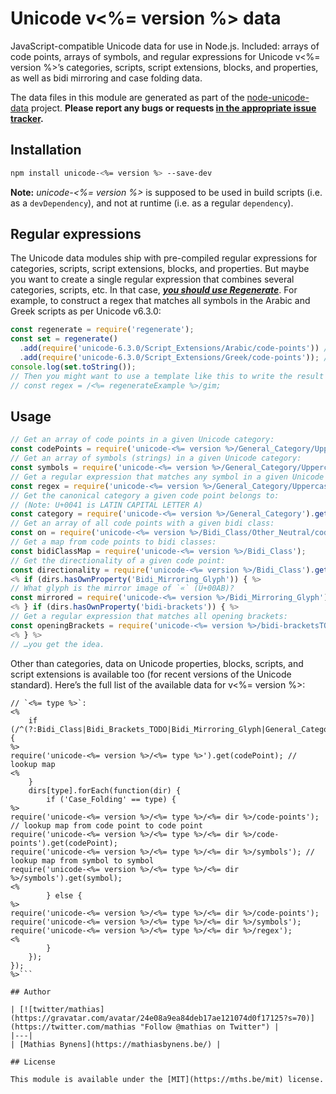 # Unicode v<%= version %> data

JavaScript-compatible Unicode data for use in Node.js. Included: arrays of code points, arrays of symbols, and regular expressions for Unicode v<%= version %>’s categories, scripts, script extensions, blocks, and properties, as well as bidi mirroring and case folding data.

The data files in this module are generated as part of the [node-unicode-data](https://mths.be/node-unicode-data) project. **Please report any bugs or requests [in the appropriate issue tracker](https://github.com/mathiasbynens/node-unicode-data/issues).**

## Installation

```bash
npm install unicode-<%= version %> --save-dev
```

**Note:** _unicode-<%= version %>_ is supposed to be used in build scripts (i.e. as a `devDependency`), and not at runtime (i.e. as a regular `dependency`).

## Regular expressions

The Unicode data modules ship with pre-compiled regular expressions for categories, scripts, script extensions, blocks, and properties. But maybe you want to create a single regular expression that combines several categories, scripts, etc. In that case, [***you should use Regenerate***](https://mths.be/regenerate). For example, to construct a regex that matches all symbols in the Arabic and Greek scripts as per Unicode v6.3.0:

```js
const regenerate = require('regenerate');
const set = regenerate()
  .add(require('unicode-6.3.0/Script_Extensions/Arabic/code-points')) // or `…/symbols`, doesn’t matter
  .add(require('unicode-6.3.0/Script_Extensions/Greek/code-points')); // or `…/symbols`, doesn’t matter
console.log(set.toString());
// Then you might want to use a template like this to write the result to a file, along with any regex flags you might need:
// const regex = /<%= regenerateExample %>/gim;
```

## Usage

```js
// Get an array of code points in a given Unicode category:
const codePoints = require('unicode-<%= version %>/General_Category/Uppercase_Letter/code-points');
// Get an array of symbols (strings) in a given Unicode category:
const symbols = require('unicode-<%= version %>/General_Category/Uppercase_Letter/symbols');
// Get a regular expression that matches any symbol in a given Unicode category:
const regex = require('unicode-<%= version %>/General_Category/Uppercase_Letter/regex');
// Get the canonical category a given code point belongs to:
// (Note: U+0041 is LATIN CAPITAL LETTER A)
const category = require('unicode-<%= version %>/General_Category').get(0x41);
// Get an array of all code points with a given bidi class:
const on = require('unicode-<%= version %>/Bidi_Class/Other_Neutral/code-points');
// Get a map from code points to bidi classes:
const bidiClassMap = require('unicode-<%= version %>/Bidi_Class');
// Get the directionality of a given code point:
const directionality = require('unicode-<%= version %>/Bidi_Class').get(0x41);
<% if (dirs.hasOwnProperty('Bidi_Mirroring_Glyph')) { %>
// What glyph is the mirror image of `«` (U+00AB)?
const mirrored = require('unicode-<%= version %>/Bidi_Mirroring_Glyph').get(0xAB);
<% } if (dirs.hasOwnProperty('bidi-brackets')) { %>
// Get a regular expression that matches all opening brackets:
const openingBrackets = require('unicode-<%= version %>/bidi-bracketsTODO/Open/regex');
<% } %>
// …you get the idea.
```

Other than categories, data on Unicode properties, blocks, scripts, and script extensions is available too (for recent versions of the Unicode standard). Here’s the full list of the available data for v<%= version %>:

```js<% Object.keys(dirs).forEach(function(type) { %>
// `<%= type %>`:
<%
	if (/^(?:Bidi_Class|Bidi_Brackets_TODO|Bidi_Mirroring_Glyph|General_Category)$/.test(type)) {
%>
require('unicode-<%= version %>/<%= type %>').get(codePoint); // lookup map
<%
	}
	dirs[type].forEach(function(dir) {
		if ('Case_Folding' == type) {
%>
require('unicode-<%= version %>/<%= type %>/<%= dir %>/code-points'); // lookup map from code point to code point
require('unicode-<%= version %>/<%= type %>/<%= dir %>/code-points').get(codePoint);
require('unicode-<%= version %>/<%= type %>/<%= dir %>/symbols'); // lookup map from symbol to symbol
require('unicode-<%= version %>/<%= type %>/<%= dir %>/symbols').get(symbol);
<%
		} else {
%>
require('unicode-<%= version %>/<%= type %>/<%= dir %>/code-points');
require('unicode-<%= version %>/<%= type %>/<%= dir %>/symbols');
require('unicode-<%= version %>/<%= type %>/<%= dir %>/regex');
<%
		}
	});
});
%>```

## Author

| [![twitter/mathias](https://gravatar.com/avatar/24e08a9ea84deb17ae121074d0f17125?s=70)](https://twitter.com/mathias "Follow @mathias on Twitter") |
|---|
| [Mathias Bynens](https://mathiasbynens.be/) |

## License

This module is available under the [MIT](https://mths.be/mit) license.
